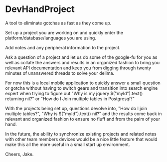 DevHandProject
==============

A tool to eliminate gotchas as fast as they come up.


Set up a project you are working on and quickly enter the platform/database/languages you are using.

Add notes and any peripheral information to the project.

Ask a question of a project and let us do some of the google-fu for you as well as collate the answers and results
in an organized fashion to bring you relevant API documentation and keep you from digging through twenty minutes 
of unanswered threads to solve your delima.

For now this is a local mobile application to quickly answer a small question or gotcha without having to switch gears and
transition into search engine expert when trying to figure out "Why is my jquery $("myId").text() returning nil?" or "How do I
Join multiple tables in Postgresql?"

With the projects being set up, questions devolve into, "How do I join multiple tables?", "Why is $("myId").text() nil?"
and the results come back in relevant and organized fashion to ensure no fluff and from the palm of your hand.

In the future, the ability to synchronize existing projects and related notes with other team members devices would be
a nice little feature that would make this all the more useful in a small start up environment.

Cheers, Jake.
